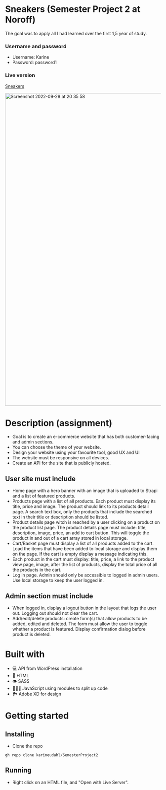 # Sneakers (Semester Project 2 at Noroff) 

The goal was to apply all I had learned over the first 1,5 year of study. 

### Username and password
- Username: Karine
- Password: password1

### Live version
[Sneakers](https://cool-sherbet-345f43.netlify.app/)

<img width="1007" alt="Screenshot 2022-09-28 at 20 35 58" src="https://user-images.githubusercontent.com/74554925/192862072-c6501cf6-0bac-48aa-b49a-f86804d5811e.png">

# Description (assignment)

- Goal is to create an e-commerce website that has both customer-facing and admin sections. 
- You can choose the theme of your website. 
- Design your website using your favourite tool, good UX and UI
- The website must be responsive on all devices.
- Create an API for the site that is publicly hosted. 

## User site must include
- Home page with a hero banner with an image that is uploaded to Strapi and a list of featured products. 
- Products page with a list of all products. Each product must display its title, price and image. The product should link to its products detail page. A search text box, only the products that include the searched text in their title or description should be listed.
- Product details page witch is reached by a user clicking on a product on the product list page. The product details page must include: title, description, image, price, an add to cart button. This will toggle the product in and out of a cart array stored in local storage.
- Cart/Basket page must display a list of all products added to the cart. Load the items that have been added to local storage and display them on the page. If the cart is empty display a message indicating this.
- Each product in the cart must display: title, price, a link to the product view page, image, after the list of products, display the total price of all the products in the cart.
- Log in page. Admin should only be accessible to logged in admin users. Use local storage to keep the user logged in. 

## Admin section must include
- When logged in, display a logout button in the layout that logs the user out. Logging out should not clear the cart.
- Add/edit/delete products: create form(s) that allow products to be added, edited and deleted. The form must allow the user to toggle whether a product is featured. Display confirmation dialog before product is deleted. 

# Built with 
- 💻 API from WordPress installation
- 📄 HTML
- 👁 SASS
- 👩🏽‍💻 JavaScript using modules to split up code
- 🏞 Adobe XD for design

# Getting started 
## Installing
- Clone the repo
```
gh repo clone karineudahl/SemesterProject2
```
## Running 
- Right click on an HTML file, and "Open with Live Server". 
